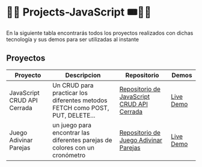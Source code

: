 # 🍋🍋 Projects-JavaScript 🎟️👨‍🎨

En la siguiente tabla encontrarás todos los proyectos realizados con dichas tecnología y sus demos para ser utilizadas al instante

## Proyectos

| Proyecto          | Descripcion                                                                                 | Repositorio                                                                                        | Demos                                                                                         |
|-------------------|---------------------------------------------------------------------------------------------|----------------------------------------------------------------------------------------------------|-----------------------------------------------------------------------------------------------|
| JavaScript CRUD API Cerrada    | Un CRUD para practicar los diferentes metodos FETCH como POST, PUT, DELETE...  | [Repositorio de JavaScript CRUD API Cerrada](https://github.com/kaeedev/javascriptcrud.git)        | [Live Demo](https://kaeedev.github.io/javascriptcrud/) 
| Juego Adivinar Parejas         | un juego para encontrar las diferentes parejas de colores con un cronómetro    | [Repositorio de Juego Adivinar Parejas](https://github.com/kaeedev/Juego-adivinar-parejas.git)     | [Live Demo](https://kaeedev.github.io/Juego-adivinar-parejas/) 
